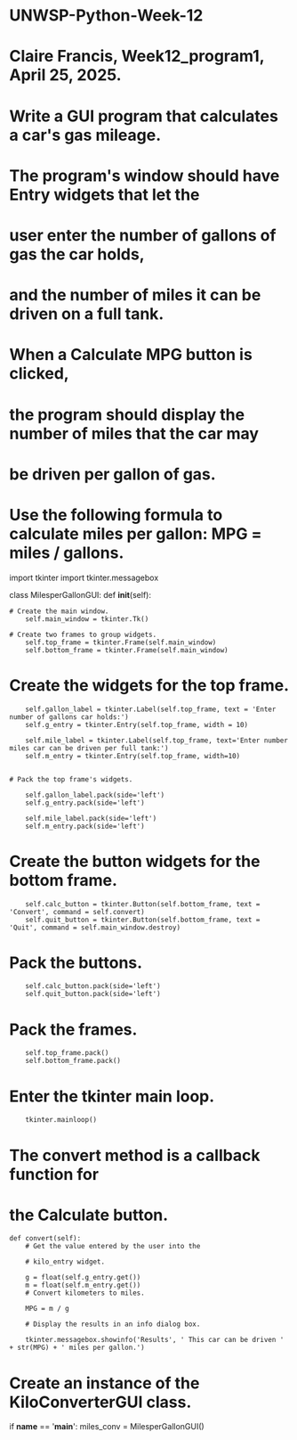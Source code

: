 # UNWSP-Python-Week-12

# Claire Francis, Week12_program1, April 25, 2025.
# Write a GUI program that calculates a car's gas mileage.
# The program's window should have Entry widgets that let the
# user enter the number of gallons of gas the car holds,
# and the number of miles it can be driven on a full tank.
# When a Calculate MPG button is clicked,
# the program should display the number of miles that the car may
# be driven per gallon of gas.
# Use the following formula to calculate miles per gallon:  MPG = miles / gallons.


import tkinter
import tkinter.messagebox


class MilesperGallonGUI:
    def __init__(self):

    # Create the main window.
        self.main_window = tkinter.Tk()

    # Create two frames to group widgets.
        self.top_frame = tkinter.Frame(self.main_window)
        self.bottom_frame = tkinter.Frame(self.main_window)


  # Create the widgets for the top frame.

        self.gallon_label = tkinter.Label(self.top_frame, text = 'Enter number of gallons car holds:')
        self.g_entry = tkinter.Entry(self.top_frame, width = 10)

        self.mile_label = tkinter.Label(self.top_frame, text='Enter number miles car can be driven per full tank:')
        self.m_entry = tkinter.Entry(self.top_frame, width=10)


    # Pack the top frame's widgets.

        self.gallon_label.pack(side='left')
        self.g_entry.pack(side='left')

        self.mile_label.pack(side='left')
        self.m_entry.pack(side='left')

  # Create the button widgets for the bottom frame.

        self.calc_button = tkinter.Button(self.bottom_frame, text = 'Convert', command = self.convert)
        self.quit_button = tkinter.Button(self.bottom_frame, text = 'Quit', command = self.main_window.destroy)
  # Pack the buttons.

        self.calc_button.pack(side='left')
        self.quit_button.pack(side='left')

  # Pack the frames.

        self.top_frame.pack()
        self.bottom_frame.pack()

  # Enter the tkinter main loop.

        tkinter.mainloop()

  # The convert method is a callback function for
  # the Calculate button.


    def convert(self):
        # Get the value entered by the user into the

        # kilo_entry widget.

        g = float(self.g_entry.get())
        m = float(self.m_entry.get())
        # Convert kilometers to miles.

        MPG = m / g

        # Display the results in an info dialog box.

        tkinter.messagebox.showinfo('Results', ' This car can be driven ' + str(MPG) + ' miles per gallon.')

  # Create an instance of the KiloConverterGUI class.
if __name__ == '__main__':
    miles_conv = MilesperGallonGUI()
